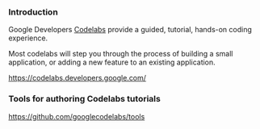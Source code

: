 ### Introduction

Google Developers [Codelabs](https://codelabs.developers.google.com/) provide a guided, tutorial, hands-on coding experience. 

Most codelabs will step you through the process of building a small application, or adding a new feature to an existing application.

https://codelabs.developers.google.com/

### Tools for authoring Codelabs tutorials 

https://github.com/googlecodelabs/tools

